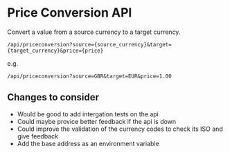 # Price Conversion API

Convert a value from a source currency to a target currency.

```
/api/priceconversion?source={source_currency}&target={target_currency}&price={price}
```

e.g.

```
/api/priceconversion?source=GBR&target=EUR&price=1.00
```


## Changes to consider
 - Would be good to add intergation tests on the api
 - Could maybe provice better feedback if the api is down
 - Could improve the validation of the currency codes to check its ISO and give feedback
 - Add the base address as an environment variable
